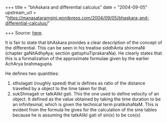 +++
title = "bhAskara and differential calculus"
date = "2004-09-05"
upstream_url = "https://manasataramgini.wordpress.com/2004/09/05/bhaskara-and-differential-calculus/"

+++
Source: [here](https://manasataramgini.wordpress.com/2004/09/05/bhaskara-and-differential-calculus/).

It is fair to state that bhAskara provides a clear description of the concept of the differential. This can be seen in his treatise siddhAnta shiromaNi (chapter gaNitAdhyAya; section gatisphuTiprakaraNa). He clearly states that this is a formalization of the approximate formulae given by the earlier AchArya brahmagupta.

He defines two quantities: 

1) sthulagati (roughly speed) that is defines as ratio of the distance travelled by a object to the time taken for that.  
2) sukShmagati or tatkAlikI gati. This the one used to define velocity of an object. It defined as the value obtained by taking the time duration to be an infinitesmal, which is given the technical term pratikshaNaM. This is evident from the formula he gives for the calculation of the sine tables because he is assuming the tatkAlikI gati of sin(x) to be cos(x)


